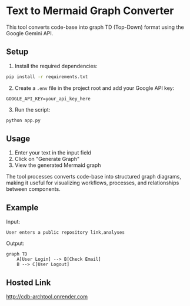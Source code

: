 # Text to Mermaid Graph Converter

This tool converts code-base into graph TD (Top-Down) format using the Google Gemini API.

## Setup

1. Install the required dependencies:

```bash
pip install -r requirements.txt
```

2. Create a `.env` file in the project root and add your Google API key:

```
GOOGLE_API_KEY=your_api_key_here
```

3. Run the script:

```bash
python app.py
```

## Usage

1. Enter your text in the input field
2. Click on "Generate Graph"
3. View the generated Mermaid graph

The tool processes converts code-base into structured graph diagrams, making it useful for visualizing workflows, processes, and relationships between components.

## Example

Input:

```
User enters a public repository link,analyses
```

Output:

```
graph TD
    A[User Login] --> B[Check Email]
    B --> C[User Logout]
```

## Hosted Link

http://cdb-archtool.onrender.com
